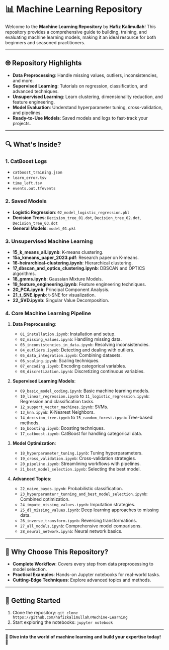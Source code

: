 # 📊 Machine Learning Repository

Welcome to the **Machine Learning Repository** by **Hafiz Kalimullah**! This repository provides a comprehensive guide to building, training, and evaluating machine learning models, making it an ideal resource for both beginners and seasoned practitioners. 

---

## 🌐 **Repository Highlights**
- **Data Preprocessing**: Handle missing values, outliers, inconsistencies, and more.
- **Supervised Learning**: Tutorials on regression, classification, and advanced techniques.
- **Unsupervised Learning**: Learn clustering, dimensionality reduction, and feature engineering.
- **Model Evaluation**: Understand hyperparameter tuning, cross-validation, and pipelines.
- **Ready-to-Use Models**: Saved models and logs to fast-track your projects.

---

## 🔍 **What's Inside?**

### **1. CatBoost Logs**
- `catboost_training.json`
- `learn_error.tsv`
- `time_left.tsv`
- `events.out.tfevents`

### **2. Saved Models**
- **Logistic Regression**: `02_model_logistic_regression.pkl`
- **Decision Trees**: `Decision_tree_01.dot`, `Decision_tree_02.dot`, `Decision_tree_03.dot`
- **General Models**: `model_01.pkl`

### **3. Unsupervised Machine Learning**
- **15_k_means_all.ipynb**: K-means clustering.
- **15a_kmeans_paper_2023.pdf**: Research paper on K-means.
- **16-heirarchical-clustering.ipynb**: Hierarchical clustering.
- **17_dbscan_and_optics_clustering.ipynb**: DBSCAN and OPTICS algorithms.
- **18_gmms.ipynb**: Gaussian Mixture Models.
- **19_feature_engineering.ipynb**: Feature engineering techniques.
- **20_PCA.ipynb**: Principal Component Analysis.
- **21_t_SNE.ipynb**: t-SNE for visualization.
- **22_SVD.ipynb**: Singular Value Decomposition.

### **4. Core Machine Learning Pipeline**
1. **Data Preprocessing**:
   - `01_installation.ipynb`: Installation and setup.
   - `02_missing_values.ipynb`: Handling missing data.
   - `03_inconsistencies_in_data.ipynb`: Resolving inconsistencies.
   - `04_outliers.ipynb`: Detecting and dealing with outliers.
   - `05_data_integration.ipynb`: Combining datasets.
   - `06_scaling.ipynb`: Scaling techniques.
   - `07_encoding.ipynb`: Encoding categorical variables.
   - `08_discretization.ipynb`: Discretizing continuous variables.

2. **Supervised Learning Models**:
   - `09_basic_model_coding.ipynb`: Basic machine learning models.
   - `10_linear_regression.ipynb` to `11_logistic_regression.ipynb`: Regression and classification tasks.
   - `12_support_vector_machines.ipynb`: SVMs.
   - `13_knn.ipynb`: K-Nearest Neighbors.
   - `14_decision_tree.ipynb` to `15_random_forest.ipynb`: Tree-based methods.
   - `16_boosting.ipynb`: Boosting techniques.
   - `17_catboost.ipynb`: CatBoost for handling categorical data.

3. **Model Optimization**:
   - `18_hyperparameter_tuning.ipynb`: Tuning hyperparameters.
   - `19_cross_validation.ipynb`: Cross-validation strategies.
   - `20_pipeline.ipynb`: Streamlining workflows with pipelines.
   - `21_best_model_selection.ipynb`: Selecting the best model.

4. **Advanced Topics**:
   - `22_naive_bayes.ipynb`: Probabilistic classification.
   - `23_hyperparamterr_tunning_and_best_model_selection.ipynb`: Combined optimization.
   - `24_impute_missing_values.ipynb`: Imputation strategies.
   - `25_dl_missing_values.ipynb`: Deep learning approaches to missing data.
   - `26_inverse_transform.ipynb`: Reversing transformations.
   - `27_all_models.ipynb`: Comprehensive model comparisons.
   - `28_neural_network.ipynb`: Neural network basics.

---

## 🚀 **Why Choose This Repository?**
- **Complete Workflow**: Covers every step from data preprocessing to model selection.
- **Practical Examples**: Hands-on Jupyter notebooks for real-world tasks.
- **Cutting-Edge Techniques**: Explore advanced topics and methods.

---

## 🌟 **Getting Started**
1. Clone the repository: `git clone https://github.com/hafizkalimullah/Mechine-Learning`
2. Start exploring the notebooks: `jupyter notebook`

---

🎨 **Dive into the world of machine learning and build your expertise today!** 🔧

